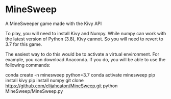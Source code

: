 # MineSweep
A MineSweeper game made with the Kivy API

To play, you will need to install Kivy and Numpy. While numpy can work with the latest version of Python (3.8), Kivy cannot. So you will need to revert to 3.7 for this game.

The easiest way to do this would be to activate a virtual environment. For example, you can download Anaconda. If you do, you will be able to use the following commands:

conda create -n minesweep python=3.7
conda activate minesweep
pip install kivy
pip install numpy
git clone https://github.com/elijaheaton/MineSweep.git
python MineSweep/MineSweep.py
